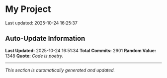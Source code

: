 # My Project


Last updated: 2025-10-24 16:25:37
















































































































































































































































































































































































































































































































































































































































































































































































































































































































































































































































































































































































































































































































































































































































































































































































































































































































































































































































































































































































































































































































































































































































































































































































































































































































































































































































































































































































































































































































































































































































































































## Auto-Update Information

**Last Updated:** 2025-10-24 16:51:34
**Total Commits:** 2601
**Random Value:** 1348
**Quote:** _Code is poetry._

---
_This section is automatically generated and updated._